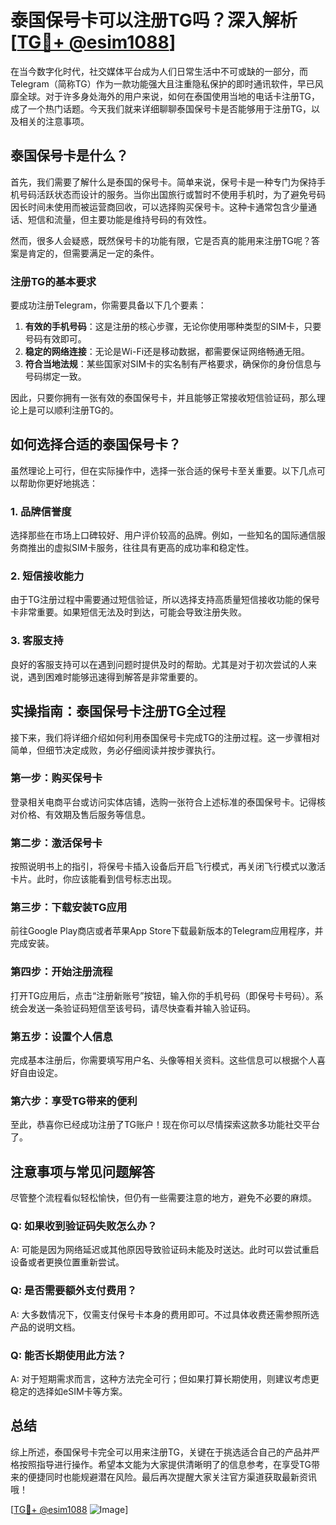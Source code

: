 # 泰国保号卡可以注册TG吗？深入解析[[TG💪+ @esim1088](https://t.me/s/esim1088)]

在当今数字化时代，社交媒体平台成为人们日常生活中不可或缺的一部分，而Telegram（简称TG）作为一款功能强大且注重隐私保护的即时通讯软件，早已风靡全球。对于许多身处海外的用户来说，如何在泰国使用当地的电话卡注册TG，成了一个热门话题。今天我们就来详细聊聊泰国保号卡是否能够用于注册TG，以及相关的注意事项。

## 泰国保号卡是什么？

首先，我们需要了解什么是泰国的保号卡。简单来说，保号卡是一种专门为保持手机号码活跃状态而设计的服务。当你出国旅行或暂时不使用手机时，为了避免号码因长时间未使用而被运营商回收，可以选择购买保号卡。这种卡通常包含少量通话、短信和流量，但主要功能是维持号码的有效性。

然而，很多人会疑惑，既然保号卡的功能有限，它是否真的能用来注册TG呢？答案是肯定的，但需要满足一定的条件。

### 注册TG的基本要求

要成功注册Telegram，你需要具备以下几个要素：

1. **有效的手机号码**：这是注册的核心步骤，无论你使用哪种类型的SIM卡，只要号码有效即可。
2. **稳定的网络连接**：无论是Wi-Fi还是移动数据，都需要保证网络畅通无阻。
3. **符合当地法规**：某些国家对SIM卡的实名制有严格要求，确保你的身份信息与号码绑定一致。

因此，只要你拥有一张有效的泰国保号卡，并且能够正常接收短信验证码，那么理论上是可以顺利注册TG的。

## 如何选择合适的泰国保号卡？

虽然理论上可行，但在实际操作中，选择一张合适的保号卡至关重要。以下几点可以帮助你更好地挑选：

### 1. 品牌信誉度

选择那些在市场上口碑较好、用户评价较高的品牌。例如，一些知名的国际通信服务商推出的虚拟SIM卡服务，往往具有更高的成功率和稳定性。

### 2. 短信接收能力

由于TG注册过程中需要通过短信验证，所以选择支持高质量短信接收功能的保号卡非常重要。如果短信无法及时到达，可能会导致注册失败。

### 3. 客服支持

良好的客服支持可以在遇到问题时提供及时的帮助。尤其是对于初次尝试的人来说，遇到困难时能够迅速得到解答是非常重要的。

## 实操指南：泰国保号卡注册TG全过程

接下来，我们将详细介绍如何利用泰国保号卡完成TG的注册过程。这一步骤相对简单，但细节决定成败，务必仔细阅读并按步骤执行。

### 第一步：购买保号卡

登录相关电商平台或访问实体店铺，选购一张符合上述标准的泰国保号卡。记得核对价格、有效期及售后服务等信息。

### 第二步：激活保号卡

按照说明书上的指引，将保号卡插入设备后开启飞行模式，再关闭飞行模式以激活卡片。此时，你应该能看到信号标志出现。

### 第三步：下载安装TG应用

前往Google Play商店或者苹果App Store下载最新版本的Telegram应用程序，并完成安装。

### 第四步：开始注册流程

打开TG应用后，点击“注册新账号”按钮，输入你的手机号码（即保号卡号码）。系统会发送一条验证码短信至该号码，请尽快查看并输入验证码。

### 第五步：设置个人信息

完成基本注册后，你需要填写用户名、头像等相关资料。这些信息可以根据个人喜好自由设定。

### 第六步：享受TG带来的便利

至此，恭喜你已经成功注册了TG账户！现在你可以尽情探索这款多功能社交平台了。

## 注意事项与常见问题解答

尽管整个流程看似轻松愉快，但仍有一些需要注意的地方，避免不必要的麻烦。

### Q: 如果收到验证码失败怎么办？
A: 可能是因为网络延迟或其他原因导致验证码未能及时送达。此时可以尝试重启设备或者更换位置重新尝试。

### Q: 是否需要额外支付费用？
A: 大多数情况下，仅需支付保号卡本身的费用即可。不过具体收费还需参照所选产品的说明文档。

### Q: 能否长期使用此方法？
A: 对于短期需求而言，这种方法完全可行；但如果打算长期使用，则建议考虑更稳定的选择如eSIM卡等方案。

## 总结

综上所述，泰国保号卡完全可以用来注册TG，关键在于挑选适合自己的产品并严格按照指导进行操作。希望本文能为大家提供清晰明了的信息参考，在享受TG带来的便捷同时也能规避潜在风险。最后再次提醒大家关注官方渠道获取最新资讯哦！

[[TG💪+ @esim1088](https://t.me/s/esim1088) ![Image](https://i.postimg.cc/4NQfJmqS/Snipaste-2025-05-13-00-14-12.png)]